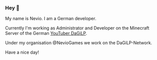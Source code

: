 ### Hey 👋

My name is Nevio. I am a German developer.

Currently I'm working as Administrator and Developer on the Minecraft Server of the German [YouTuber DaGiLP](https://www.youtube.com/c/DaGiLPLetsBuildHogwarts "Youtube DaGiLP").

Under my organisation @NevioGames we work on the DaGiLP-Network.

Have a nice day!

<!--
**Nevio67/Nevio67** is a ✨ _special_ ✨ repository because its `README.md` (this file) appears on your GitHub profile.

Here are some ideas to get you started:

- 🔭 I’m currently working on ...
- 🌱 I’m currently learning ...
- 👯 I’m looking to collaborate on ...
- 🤔 I’m looking for help with ...
- 💬 Ask me about ...
- 📫 How to reach me: ...
- 😄 Pronouns: ...
- ⚡ Fun fact: ...
-->
